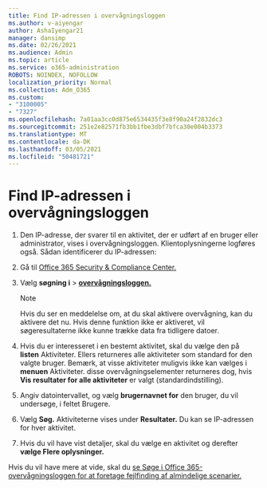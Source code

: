 ```yaml
---
title: Find IP-adressen i overvågningsloggen
ms.author: v-aiyengar
author: AshaIyengar21
manager: dansimp
ms.date: 02/26/2021
ms.audience: Admin
ms.topic: article
ms.service: o365-administration
ROBOTS: NOINDEX, NOFOLLOW
localization_priority: Normal
ms.collection: Adm_O365
ms.custom:
- "3100005"
- "7327"
ms.openlocfilehash: 7a01aa3cc0d875e6534435f3e8f90a24f2832dc3
ms.sourcegitcommit: 251e2e82571fb3bb1fbe3dbf7bfca30e004b3373
ms.translationtype: MT
ms.contentlocale: da-DK
ms.lasthandoff: 03/05/2021
ms.locfileid: "50481721"
---
```

# <a name="find-the-ip-address-in-audit-log"></a>Find IP-adressen i overvågningsloggen

1. Den IP-adresse, der svarer til en aktivitet, der er udført af en bruger eller administrator, vises i overvågningsloggen. Klientoplysningerne logføres også. Sådan identificerer du IP-adressen:

1. Gå til [Office 365 Security & Compliance Center.](https://go.microsoft.com/fwlink/p/?linkid=2077143)
1. Vælg **søgning i**  >  **[overvågningsloggen.](https://go.microsoft.com/fwlink/?linkid=2103759)**
    > [!NOTE]
    > Hvis du ser en meddelelse om, at du skal aktivere overvågning, kan du aktivere det nu. Hvis denne funktion ikke er aktiveret, vil søgeresultaterne ikke kunne trække data fra tidligere datoer.
1. Hvis du er interesseret i en bestemt aktivitet, skal du vælge den på **listen** Aktiviteter. Ellers returneres alle aktiviteter som standard for den valgte bruger. Bemærk, at visse aktiviteter muligvis ikke kan vælges i **menuen** Aktiviteter. disse overvågningselementer returneres dog, hvis **Vis resultater for alle aktiviteter** er valgt (standardindstilling).
1. Angiv datointervallet, og vælg **brugernavnet for** den bruger, du vil undersøge, i feltet Brugere.
1. Vælg **Søg.** Aktiviteterne vises under **Resultater.** Du kan se IP-adressen for hver aktivitet.
1. Hvis du vil have vist detaljer, skal du vælge en aktivitet og derefter **vælge Flere oplysninger.**

Hvis du vil have mere at vide, skal du [se Søge i Office 365-overvågningsloggen for at foretage fejlfinding af almindelige scenarier.](https://go.microsoft.com/fwlink/?linkid=2103944)